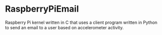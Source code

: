 # RaspberryPiEmail
Raspberry Pi kernel written in C that uses a client program written in Python to send an email to a user based on accelerometer activity.

